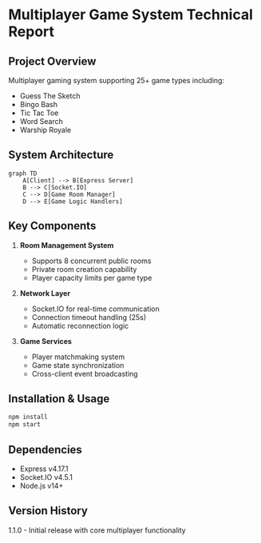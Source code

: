 # Multiplayer Game System Technical Report

## Project Overview
Multiplayer gaming system supporting 25+ game types including:
- Guess The Sketch
- Bingo Bash
- Tic Tac Toe
- Word Search
- Warship Royale

## System Architecture
```mermaid
graph TD
    A[Client] --> B[Express Server]
    B --> C[Socket.IO]
    C --> D[Game Room Manager]
    D --> E[Game Logic Handlers]
```

## Key Components
1. **Room Management System**
   - Supports 8 concurrent public rooms
   - Private room creation capability
   - Player capacity limits per game type

2. **Network Layer**
   - Socket.IO for real-time communication
   - Connection timeout handling (25s)
   - Automatic reconnection logic

3. **Game Services**
   - Player matchmaking system
   - Game state synchronization
   - Cross-client event broadcasting

## Installation & Usage
```bash
npm install
npm start
```

## Dependencies
- Express v4.17.1
- Socket.IO v4.5.1
- Node.js v14+

## Version History
1.1.0 - Initial release with core multiplayer functionality
